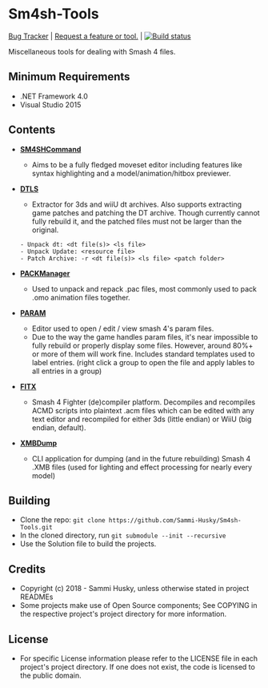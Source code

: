 Sm4sh-Tools
===========
[Bug Tracker](http://www.github.com/sammi-husky/sm4sh-tools/issues) | [Request a feature or tool.](https://github.com/Sammi-Husky/Sm4sh-Tools/issues?q=is%3Aopen+is%3Aissue+label%3Aenhancement) | [![Build status](https://ci.appveyor.com/api/projects/status/e6q6vbdgjs4eoop5?svg=true)](https://ci.appveyor.com/project/Sammi-Husky/sm4sh-tools)

Miscellaneous tools for dealing with Smash 4 files.
## Minimum Requirements
- .NET Framework 4.0
- Visual Studio 2015

## Contents
- **[SM4SHCommand](https://github.com/Sammi-Husky/Sm4sh-Tools/tree/master/SM4SHCommand)**
  - Aims to be a fully fledged moveset editor including features like syntax highlighting and a model/animation/hitbox previewer.
  
- **[DTLS](https://github.com/Sammi-Husky/Sm4sh-Tools/tree/master/DTLS)**
  - Extractor for 3ds and wiiU dt archives. Also supports extracting game patches and patching the DT archive. Though currently cannot fully rebuild it, and the patched files must not be larger than the original.
   ```
  - Unpack dt: <dt file(s)> <ls file>
  - Unpack Update: <resource file>
  - Patch Archive: -r <dt file(s)> <ls file> <patch folder>
   ```
  
- **[PACKManager](https://github.com/Sammi-Husky/Sm4sh-Tools/tree/master/PACKManager)**
  - Used to unpack and repack .pac files, most commonly used to pack .omo animation files together.

- **[PARAM](https://github.com/Sammi-Husky/Sm4sh-Tools/tree/master/PARAM)**
  - Editor used to open / edit / view smash 4's param files. 
  - Due to the way the game handles param files, it's near impossible to fully rebuild or properly display some files. However, around 80%+ or more of them will work fine. Includes standard templates used to label entries. (right click a group to open the file and apply lables to all entries in a group)

- **[FITX](https://github.com/Sammi-Husky/Sm4sh-Tools/tree/master/FITX)**
  - Smash 4 Fighter (de)compiler platform. Decompiles and recompiles ACMD scripts into plaintext .acm files which can be edited with any text editor and recompiled for either 3ds (little endian) or WiiU (big endian, default).
  
- **[XMBDump](https://github.com/Sammi-Husky/Sm4sh-Tools/tree/master/XMBDump)**
  - CLI application for dumping (and in the future rebuilding) Smash 4 .XMB files (used for lighting and effect processing for nearly every model)

## Building
  - Clone the repo: `git clone https://github.com/Sammi-Husky/Sm4sh-Tools.git`
  - In the cloned directory, run `git submodule --init --recursive`
  - Use the Solution file to build the projects.
  
## Credits 
  - Copyright (c) 2018 - Sammi Husky, unless otherwise stated in project READMEs
  - Some projects make use of Open Source components; See COPYING in the respective project's project directory for more information.
  
## License 
  - For specific License information please refer to the LICENSE file in each project's project directory. If one does not exist, the code is licensed to the public domain.
